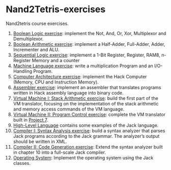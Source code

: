 # Nand2Tetris-exercises
Nand2tetris course exercises.

1. [Boolean Logic exercise](https://github.com/JaumLA/Nand2Tetris-exercises/tree/main/01): implement the Not, And, Or, Xor, Multiplexor and Demultiplexor.
2. [Boolean Arithmetic exercise](https://github.com/JaumLA/Nand2Tetris-exercises/tree/main/02): implement a Half-Adder, Full-Adder, Adder, Incrementer and ALU.
3. [Sequential Logic exercise](https://github.com/JaumLA/Nand2Tetris-exercises/tree/main/03): implement a 1-Bit Register, Register, RAM8, n-Register Memory and a counter
4. [Machine Language exercise](https://github.com/JaumLA/Nand2Tetris-exercises/tree/main/04): write a multiplication Program and an I/O-Handling Program.
5. [Computer Architecture exercise](https://github.com/JaumLA/Nand2Tetris-exercises/tree/main/05): implement the Hack Computer (Memory, CPU and Instruction Memory).
6. [Assembler exercise](https://github.com/JaumLA/Nand2Tetris-exercises/tree/main/06): implement an assembler that translates programs written in Hack assembly language into binary code.
7. [Virtual Machine I: Stack Arithmetic exercise](https://github.com/JaumLA/Nand2Tetris-exercises/tree/main/07): build the first part of the VM translator, focusing on the implementation of the stack arithmetic and memory access commands of the VM language.
8. [Virtual Machine II: Program Control exercise](https://github.com/JaumLA/Nand2Tetris-exercises/tree/main/08): complete the VM translator built in [Project 7](https://github.com/JaumLA/Nand2Tetris-exercises/tree/main/07).
9. [High-Level Language](https://github.com/JaumLA/Nand2Tetris-exercises/tree/main/09) contains some examples of the Jack language.
10. [Compiler I: Syntax Analysis exercise](https://github.com/JaumLA/Nand2Tetris-exercises/tree/main/10): build a syntax analyzer that parses Jack programs according to the Jack grammar. The analyzer’s output should be written in XML.
11. [Compiler II: Code Generation exercise](https://github.com/JaumLA/Nand2Tetris-exercises/tree/main/11): Extend the syntax analyzer built in chapter 10 into a full-scale Jack compiler.
12. [Operating System](https://github.com/JaumLA/Nand2Tetris-exercises/tree/main/12): Implement the operating system using the Jack classes.
